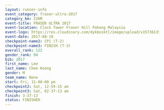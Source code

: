 ```yaml
---
layout: runner-info 
event_category: fraser-ultra-2017 
category_km: 22KM 
event-title: FRASER ULTRA 2017 
event-location: Clock Tower Fraser Hill Pahang Malaysia 
event-logo: https://res.cloudinary.com/dykbosktl/image/upload/v1573613535/Logo/logo_mfst7w.jpg 
event-date: 2017-08-19 
checkpoint-name2: CP1 (T-2) 
checkpoint-name3: FINISH (T-3) 
overall_rank: 122
gender_rank: 94
bib: 2017
first_name: Lee
last_name: Chee Keong
gender: M
team_name: None
start: Fri, 11-00-00 pm
checkpoint2: Sat, 12-59-15 am
checkpoint3: Sat, 02-37-13 am
finish: 3-37-13
status: FINISHER
---
```

